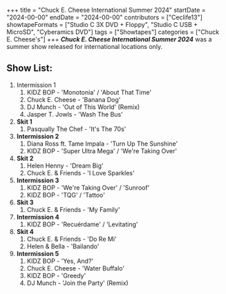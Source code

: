 +++
title = "Chuck E. Cheese International Summer 2024"
startDate = "2024-00-00"
endDate = "2024-00-00"
contributors = ["Ceclife13"]
showtapeFormats = ["Studio C 3X DVD + Floppy", "Studio C USB + MicroSD", "Cyberamics DVD"]
tags = ["Showtapes"]
categories = ["Chuck E. Cheese's"]
+++
***Chuck E. Cheese International Summer 2024*** was a summer show released for international locations only.

## Show List:

1.  Intermission 1
    1.  KIDZ BOP - 'Monotonia' / 'About That Time'
    2.  Chuck E. Cheese - 'Banana Dog'
    3.  DJ Munch - 'Out of This World' (Remix)
    4.  Jasper T. Jowls - 'Wash The Bus'
2.  **Skit 1**
    1.  Pasqually The Chef - 'It's The 70s'
3.  **Intermission 2**
    1.  Diana Ross ft. Tame Impala - 'Turn Up The Sunshine'
    2.  KIDZ BOP - 'Super Ultra Mega' / 'We're Taking Over'
4.  **Skit 2**
    1.  Helen Henny - 'Dream Big'
    2.  Chuck E. & Friends - 'I Love Sparkles'
5.  **Intermission 3**
    1.  KIDZ BOP - 'We're Taking Over' / 'Sunroof'
    2.  KIDZ BOP - 'TQG' / 'Tattoo'
6.  **Skit 3**
    1.  Chuck E. & Friends - 'My Family'
7.  **Intermission 4**
    1.  KIDZ BOP - 'Recuérdame' / 'Levitating'
8.  **Skit 4**
    1.  Chuck E. & Friends - 'Do Re Mi'
    2.  Helen & Bella - 'Bailando'
9.  **Intermission 5**
    1.  KIDZ BOP - 'Yes, And?'
    2.  Chuck E. Cheese - 'Water Buffalo'
    2.  KIDZ BOP - 'Greedy'
    3.  DJ Munch - 'Join the Party' (Remix)
